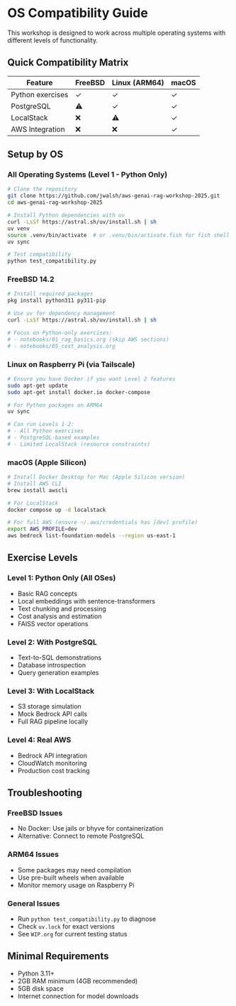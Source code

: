 # OS Compatibility Guide

This workshop is designed to work across multiple operating systems with different levels of functionality.

## Quick Compatibility Matrix

| Feature | FreeBSD | Linux (ARM64) | macOS |
|---------|---------|---------------|--------|
| Python exercises | ✓ | ✓ | ✓ |
| PostgreSQL | ⚠️ | ✓ | ✓ |
| LocalStack | ❌ | ⚠️ | ✓ |
| AWS Integration | ❌ | ❌ | ✓ |

## Setup by OS

### All Operating Systems (Level 1 - Python Only)

```bash
# Clone the repository
git clone https://github.com/jwalsh/aws-genai-rag-workshop-2025.git
cd aws-genai-rag-workshop-2025

# Install Python dependencies with uv
curl -LsSf https://astral.sh/uv/install.sh | sh
uv venv
source .venv/bin/activate  # or .venv/bin/activate.fish for fish shell
uv sync

# Test compatibility
python test_compatibility.py
```

### FreeBSD 14.2

```bash
# Install required packages
pkg install python311 py311-pip

# Use uv for dependency management
curl -LsSf https://astral.sh/uv/install.sh | sh

# Focus on Python-only exercises:
# - notebooks/01_rag_basics.org (skip AWS sections)
# - notebooks/05_cost_analysis.org
```

### Linux on Raspberry Pi (via Tailscale)

```bash
# Ensure you have Docker if you want Level 2 features
sudo apt-get update
sudo apt-get install docker.io docker-compose

# For Python packages on ARM64
uv sync

# Can run Levels 1-2:
# - All Python exercises
# - PostgreSQL-based examples
# - Limited LocalStack (resource constraints)
```

### macOS (Apple Silicon)

```bash
# Install Docker Desktop for Mac (Apple Silicon version)
# Install AWS CLI
brew install awscli

# For LocalStack
docker compose up -d localstack

# For full AWS (ensure ~/.aws/credentials has [dev] profile)
export AWS_PROFILE=dev
aws bedrock list-foundation-models --region us-east-1
```

## Exercise Levels

### Level 1: Python Only (All OSes)
- Basic RAG concepts
- Local embeddings with sentence-transformers
- Text chunking and processing
- Cost analysis and estimation
- FAISS vector operations

### Level 2: With PostgreSQL
- Text-to-SQL demonstrations
- Database introspection
- Query generation examples

### Level 3: With LocalStack
- S3 storage simulation
- Mock Bedrock API calls
- Full RAG pipeline locally

### Level 4: Real AWS
- Bedrock API integration
- CloudWatch monitoring
- Production cost tracking

## Troubleshooting

### FreeBSD Issues
- No Docker: Use jails or bhyve for containerization
- Alternative: Connect to remote PostgreSQL

### ARM64 Issues
- Some packages may need compilation
- Use pre-built wheels when available
- Monitor memory usage on Raspberry Pi

### General Issues
- Run `python test_compatibility.py` to diagnose
- Check `uv.lock` for exact versions
- See `WIP.org` for current testing status

## Minimal Requirements

- Python 3.11+
- 2GB RAM minimum (4GB recommended)
- 5GB disk space
- Internet connection for model downloads